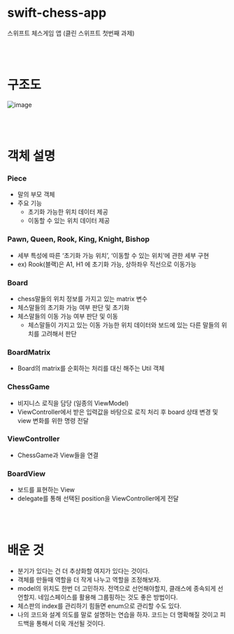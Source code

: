 # swift-chess-app
스위프트 체스게임 앱 (클린 스위프트 첫번째 과제)

<br><br>

# 구조도

![image](https://user-images.githubusercontent.com/62230118/222966211-c0f90ca5-da60-495d-94d9-ab49c49fb30d.png)

<br><br>

# 객체 설명

### Piece

- 말의 부모 객체
- 주요 기능
    - 초기화 가능한 위치 데이터 제공
    - 이동할 수 있는 위치 데이터 제공

### Pawn, Queen, Rook, King, Knight, Bishop

- 세부 특성에 따른 ‘초기화 가능 위치’, ‘이동할 수 있는 위치’에 관한 세부 구현
- ex) Rook(블랙)은 A1, H1 에 초기화 가능, 상하좌우 직선으로 이동가능

### Board

- chess말들의 위치 정보를 가지고 있는 matrix 변수
- 체스말들의 초기화 가능 여부 판단 및 초기화
- 체스말들의 이동 가능 여부 판단 및 이동
    - 체스말들이 가지고 있는 이동 가능한 위치 데이터와 보드에 있는 다른 말들의 위치를 고려해서 판단

### BoardMatrix

- Board의 matrix를 순회하는 처리를 대신 해주는 Util 객체

### ChessGame

- 비지니스 로직을 담당 (일종의 ViewModel)
- ViewController에서 받은 입력값을 바탕으로 로직 처리 후 board 상태 변경 및 view 변화를 위한 명령 전달

### ViewController

- ChessGame과 View들을 연결

### BoardView

- 보드를 표현하는 View
- delegate를 통해 선택된 position을 ViewController에게 전달

<br><br>

# 배운 것

- 분기가 있다는 건 더 추상화할 여지가 있다는 것이다.
- 객체를 만들때 역할을 더 작게 나누고 역할을 조정해보자.
- model의 위치도 한번 더 고민하자. 전역으로 선언해야할지, 클래스에 종속되게 선언할지. 네임스페이스를 활용해 그룹핑하는 것도 좋은 방법이다.
- 체스판의 index를 관리하기 힘들면 enum으로 관리할 수도 있다.
- 나의 코드와 설계 의도를 말로 설명하는 연습을 하자. 코드는 더 명확해질 것이고 피드백을 통해서 더욱 개선될 것이다.

<br><br>


